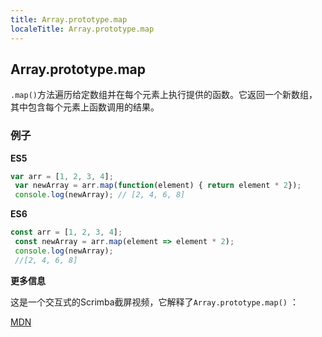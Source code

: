 ```yaml
---
title: Array.prototype.map
localeTitle: Array.prototype.map
---
```

## Array.prototype.map

`.map()`方法遍历给定数组并在每个元素上执行提供的函数。它返回一个新数组，其中包含每个元素上函数调用的结果。

### 例子

**ES5**

```js
var arr = [1, 2, 3, 4]; 
 var newArray = arr.map(function(element) { return element * 2}); 
 console.log(newArray); // [2, 4, 6, 8] 
```

**ES6**

```js
const arr = [1, 2, 3, 4]; 
 const newArray = arr.map(element => element * 2); 
 console.log(newArray); 
 //[2, 4, 6, 8] 
```

**更多信息**

这是一个交互式的Scrimba截屏视频，它解释了`Array.prototype.map()` ：

[MDN](https://developer.mozilla.org/en-US/docs/Web/JavaScript/Reference/Global_Objects/Array/map)